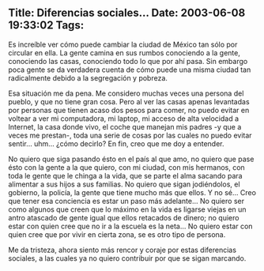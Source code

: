Title: Diferencias sociales...
Date: 2003-06-08 19:33:02
Tags: 
---
<p>Es increíble ver cómo puede cambiar la ciudad de México tan sólo por circular en ella. La gente camina en sus rumbos conociendo a la gente, conociendo las casas, conociendo todo lo que por ahí pasa. Sin embargo poca gente se da verdadera cuenta de cómo puede una misma ciudad tan radicalmente debido a la segregación y pobreza.</p>

<p>Esa situación me da pena. Me considero muchas veces una persona del pueblo, y que no tiene gran cosa. Pero al ver las casas apenas levantadas por personas que tienen acaso dos pesos para comer, no puedo evitar en voltear a ver mi computadora, mi laptop, mi acceso de alta velocidad a Internet, la casa donde vivo, el coche que manejan mis padres -y que a veces me prestan-, toda una serie de cosas por las cuales no puedo evitar sentir&#8230; uhm&#8230; ¿cómo decirlo? En fin, creo que me doy a entender.</p>

<p>No quiero que siga pasando ésto en el país al que amo, no quiero que pase ésto con la gente a la que quiero, con mi ciudad, con mis hermanos, con toda le gente que le chinga a la vida, que se parte el alma sacando para alimentar a sus hijos a sus familias. No quiero que sigan jodiéndolos, el gobierno, la policía, la gente que tiene mucho más que ellos. Y no sé&#8230; Creo que tener esa conciencia es estar un paso más adelante&#8230; No quiero ser como algunos que creen que lo máximo en la vida es ligarse viejas en un antro atascado de gente igual que ellos retacados de dinero; no quiero estar con quien cree que no ir a la escuela es la neta&#8230; No quiero estar con quien cree que por vivir en cierta zona, se es otro tipo de persona.</p>

<p>Me da tristeza, ahora siento más rencor y coraje por estas diferencias sociales, a las cuales ya no quiero contribuir por que se sigan marcando.</p>
